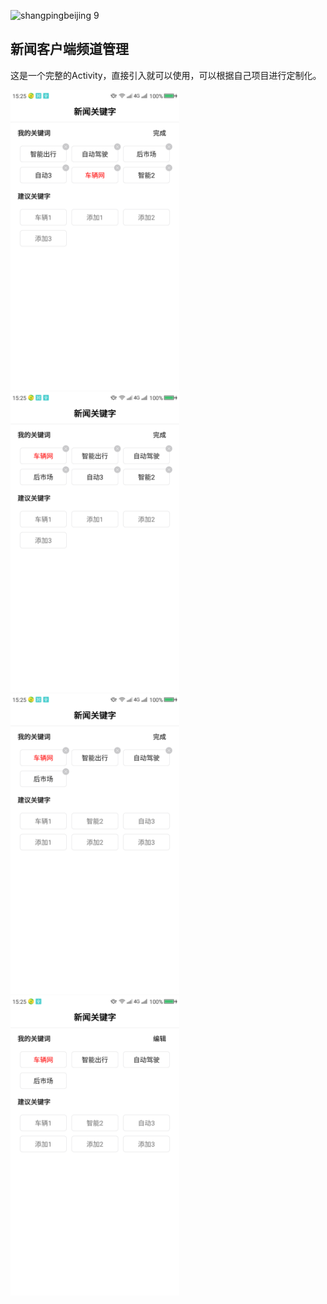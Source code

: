 ![shangpingbeijing 9](https://user-images.githubusercontent.com/6938829/125252524-0f9d5480-e32b-11eb-862e-397efe7e34bd.png)
## 新闻客户端频道管理

这是一个完整的Activity，直接引入就可以使用，可以根据自己项目进行定制化。

<img src="https://github.com/hpuzzuldx/ChannelManager/blob/master/images/1.png"  width="270px"><br/>
<img src="https://github.com/hpuzzuldx/ChannelManager/blob/master/images/2.png"  width="270px"><br/>
<img src="https://github.com/hpuzzuldx/ChannelManager/blob/master/images/3.png"  width="270px"><br/>
<img src="https://github.com/hpuzzuldx/ChannelManager/blob/master/images/4.png"  width="270px"><br/>

